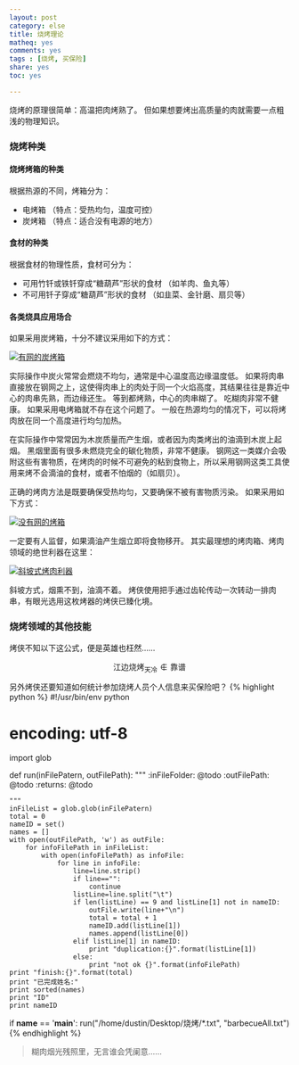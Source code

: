 ```yaml
---
layout: post 
category: else
title: 烧烤理论
matheq: yes
comments: yes
tags : [烧烤, 买保险]
share: yes
toc: yes

---
```

烧烤的原理很简单：高温把肉烤熟了。
但如果想要烤出高质量的肉就需要一点粗浅的物理知识。
### 烧烤种类
#### 烧烤烤箱的种类
根据热源的不同，烤箱分为：

- 电烤箱 （特点：受热均匀，温度可控）
- 炭烤箱 （特点：适合没有电源的地方）

#### 食材的种类
根据食材的物理性质，食材可分为：

- 可用竹钎或铁钎穿成“糖葫芦”形状的食材 （如羊肉、鱼丸等）
- 不可用钎子穿成“糖葫芦”形状的食材 （如韭菜、金针磨、扇贝等）

#### 各类烧具应用场合
如果采用炭烤箱，十分不建议采用如下的方式：

<a class="fancybox" rel="gallary1" href="https://2s66lw.bl3301.livefilestore.com/y2pHtEDX6Cw0dcQK1zoGvG-Gqo0c3xxswJzUkx1JZwq_UslrJbQNSoZJ3oGYXssRlySkmoeBZVx2kz0dOPGW3CdcFwBlGASE0EGSu2ytI1hEIs/withNet.jpg" title="有网的炭烤箱">
	<img src="https://2s66lw.bl3301.livefilestore.com/y2pHtEDX6Cw0dcQK1zoGvG-Gqo0c3xxswJzUkx1JZwq_UslrJbQNSoZJ3oGYXssRlySkmoeBZVx2kz0dOPGW3CdcFwBlGASE0EGSu2ytI1hEIs/withNet.jpg" alt="有网的炭烤箱" />
</a>

实际操作中炭火常常会燃烧不均匀，通常是中心温度高边缘温度低。
如果将肉串直接放在钢网之上，这使得肉串上的肉处于同一个火焰高度，其结果往往是靠近中心的肉串先熟，而边缘还生。
等到都烤熟，中心的肉串糊了。
吃糊肉非常不健康。
如果采用电烤箱就不存在这个问题了。
一般在热源均匀的情况下，可以将烤肉放在同一个高度进行均匀加热。

在实际操作中常常因为木炭质量而产生烟，或者因为肉类烤出的油滴到木炭上起烟。
黑烟里面有很多未燃烧完全的碳化物质，非常不健康。
钢网这一类媒介会吸附这些有害物质，在烤肉的时候不可避免的粘到食物上，所以采用钢网这类工具使用来烤不会滴油的食材，或者不怕烟的（如扇贝）。

正确的烤肉方法是既要确保受热均匀，又要确保不被有害物质污染。
如果采用如下方式：

<a class="fancybox" rel="gallary1" href="https://2s66lw.bl3301.livefilestore.com/y2pOYNHJFLjVFV4dfRJ_mp0JB2rGNWwdzV-aIoWWxEOnvrtHh4znhq2NBqhw2wX2LK30GXmeVDDiYN77U_KL6nuUWBbH9s47REwlLtmEPsLWHQ/withoutNet.jpg" title="没有网的烤箱">
	<img src="https://2s66lw.bl3301.livefilestore.com/y2pOYNHJFLjVFV4dfRJ_mp0JB2rGNWwdzV-aIoWWxEOnvrtHh4znhq2NBqhw2wX2LK30GXmeVDDiYN77U_KL6nuUWBbH9s47REwlLtmEPsLWHQ/withoutNet.jpg" alt="没有网的烤箱"/>
</a>

一定要有人监督，如果滴油产生烟立即将食物移开。
其实最理想的烤肉箱、烤肉领域的绝世利器在这里：

<a class="fancybox" rel="gallary1" href="https://2s66lw.bl3301.livefilestore.com/y2p6vmATkcv9vAAREFqp-07OMxFbi_8i2_pNuYFCLl52v_72AwNxtPusLL9eFe0i_I03BL--P2b_YD2Z9R6UDg6WwkSOXPovFKAw-aQEy7wFc0/incline.jpg" title="斜坡式烤肉利器">
	<img src="https://2s66lw.bl3301.livefilestore.com/y2p6vmATkcv9vAAREFqp-07OMxFbi_8i2_pNuYFCLl52v_72AwNxtPusLL9eFe0i_I03BL--P2b_YD2Z9R6UDg6WwkSOXPovFKAw-aQEy7wFc0/incline.jpg" alt="斜坡式烤肉利器"/>
</a>

斜坡方式，烟熏不到，油滴不着。
烤侠使用把手通过齿轮传动一次转动一排肉串，有眼光选用这枚烤器的烤侠已臻化境。
### 烧烤领域的其他技能
烤侠不知以下这公式，便是英雄也枉然……

$$\text{江边烧烤}_{\text{天冷}} \notin \text{靠谱}$$

另外烤侠还要知道如何统计参加烧烤人员个人信息来买保险吧？
{% highlight python %}
#!/usr/bin/env python
# encoding: utf-8

import glob

def run(inFilePatern, outFilePath):
    """
    :inFileFolder: @todo
    :outFilePath: @todo
    :returns: @todo

    """
    inFileList = glob.glob(inFilePatern)
    total = 0
    nameID = set() 
    names = []
    with open(outFilePath, 'w') as outFile:
        for infoFilePath in inFileList:
            with open(infoFilePath) as infoFile:
                for line in infoFile:
                    line=line.strip()
                    if line=="":
                        continue
                    listLine=line.split("\t")
                    if len(listLine) == 9 and listLine[1] not in nameID:
                        outFile.write(line+"\n")
                        total = total + 1
                        nameID.add(listLine[1])
                        names.append(listLine[0])
                    elif listLine[1] in nameID:
                        print "duplication:{}".format(listLine[1])
                    else:
                        print "not ok {}".format(infoFilePath)
    print "finish:{}".format(total)
    print "已完成姓名:"
    print sorted(names)
    print "ID"
    print nameID

if __name__ == '__main__':
    run("/home/dustin/Desktop/烧烤/*.txt", "barbecueAll.txt")
{% endhighlight %}

> 糊肉烟光残照里，无言谁会凭阑意……

